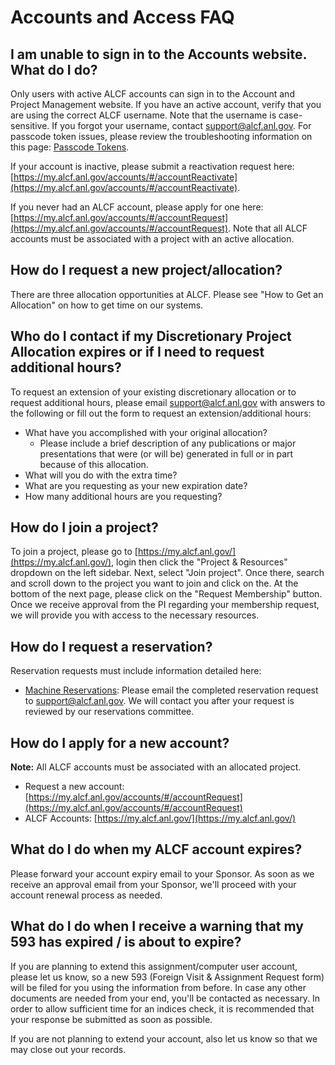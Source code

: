 # Accounts and Access FAQ

## I am unable to sign in to the Accounts website. What do I do?
Only users with active ALCF accounts can sign in to the Account and Project Management website. If you have an active account, verify that you are using the correct ALCF username. Note that the username is case-sensitive. If you forgot your username, contact support@alcf.anl.gov. For passcode token issues, please review the troubleshooting information on this page: [Passcode Tokens](https://docs.alcf.anl.gov/account-project-management/accounts-and-access/alcf-passcode-tokens/).

If your account is inactive, please submit a reactivation request here: [https://my.alcf.anl.gov/accounts/#/accountReactivate](https://my.alcf.anl.gov/accounts/#/accountReactivate).

If you never had an ALCF account, please apply for one here: [https://my.alcf.anl.gov/accounts/#/accountRequest](https://my.alcf.anl.gov/accounts/#/accountRequest). Note that all ALCF accounts must be associated with a project with an active allocation.

## How do I request a new project/allocation?
There are three allocation opportunities at ALCF. Please see "How to Get an Allocation" on how to get time on our systems.

## Who do I contact if my Discretionary Project Allocation expires or if I need to request additional hours?
To request an extension of your existing discretionary allocation or to request additional hours, please email support@alcf.anl.gov with answers to the following or fill out the form to request an extension/additional hours:
- What have you accomplished with your original allocation?
  - Please include a brief description of any publications or major presentations that were (or will be) generated in full or in part because of this allocation.
- What will you do with the extra time?
- What are you requesting as your new expiration date?
- How many additional hours are you requesting?

## How do I join a project?
To join a project, please go to [https://my.alcf.anl.gov/](https://my.alcf.anl.gov/), login then click the "Project & Resources" dropdown on the left sidebar. Next, select "Join project". Once there, search and scroll down to the project you want to join and click on the. At the bottom of the next page, please click on the "Request Membership" button. Once we receive approval from the PI regarding your membership request, we will provide you with access to the necessary resources.

## How do I request a reservation?
Reservation requests must include information detailed here: 

- [Machine Reservations](../../running-jobs/machine-reservations.md): Please email the completed reservation request to [support@alcf.anl.gov](mailto:support@alcf.anl.gov). We will contact you after your request is reviewed by our reservations committee.

## How do I apply for a new account?
**Note:** All ALCF accounts must be associated with an allocated project.

- Request a new account: [https://my.alcf.anl.gov/accounts/#/accountRequest](https://my.alcf.anl.gov/accounts/#/accountRequest)
- ALCF Accounts: [https://my.alcf.anl.gov/](https://my.alcf.anl.gov/)

## What do I do when my ALCF account expires?
Please forward your account expiry email to your Sponsor. As soon as we receive an approval email from your Sponsor, we'll proceed with your account renewal process as needed.

## What do I do when I receive a warning that my 593 has expired / is about to expire?
If you are planning to extend this assignment/computer user account, please let us know, so a new 593 (Foreign Visit & Assignment Request form) will be filed for you using the information from before. In case any other documents are needed from your end, you'll be contacted as necessary. In order to allow sufficient time for an indices check, it is recommended that your response be submitted as soon as possible.

If you are not planning to extend your account, also let us know so that we may close out your records.